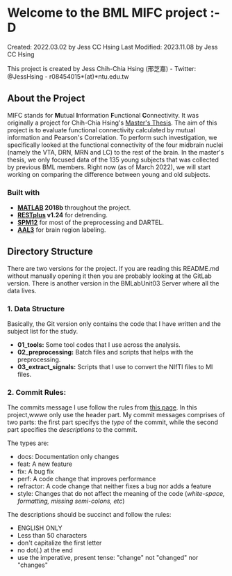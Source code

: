 # Welcome to the BML MIFC project :-D

Created: 2022.03.02 by Jess CC Hsing
Last Modified: 2023.11.08 by Jess CC Hsing

This project is created by Jess Chih-Chia Hsing (邢芝嘉) - Twitter: @JessHsing - r08454015*(at)*ntu.edu.tw

## About the Project
MIFC stands for **M**utual **I**nformation **F**unctional **C**onnectivity. It was originally a project for Chih-Chia Hsing's [Master's Thesis](https://www.airitilibrary.com/Publication/alDetailedMesh1?DocID=U0001-2901202215233900). The aim of this project is to evaluate functional connectivity calculated by mutual information and Pearson's Correlation. To perform such investigation, we specifically looked at the functional connectivity of the four midbrain nuclei (namely the VTA, DRN, MRN and LC) to the rest of the brain. In the master's thesis, we only focused data of the 135 young subjects that was collected by previous BML members. Right now (as of March 2022), we will start working on comparing the difference between young and old subjects.

### Built with
- **[MATLAB](https://www.mathworks.com/products/matlab.html) 2018b** throughout the project.
- **[RESTplus](http://www.restfmri.net/forum/restplus) v1.24** for detrending.
- **[SPM12](https://www.fil.ion.ucl.ac.uk/spm/software/spm12/)** for most of the preprocessing and DARTEL.
- **[AAL3](https://www.gin.cnrs.fr/en/tools/aal/)** for brain region labeling.

## Directory Structure
There are two versions for the project. If you are reading this README.md without manually opening it then you are probably looking at the GitLab version. There is another version in the BMLabUnit03 Server where all the data lives.

### 1. Data Structure
Basically, the Git version only contains the code that I have written and the subject list for the study.
- **01_tools:** Some tool codes that I use across the analysis.
- **02_preprocessing:** Batch files and scripts that helps with the preprocessing.
- **03_extract_signals:** Scripts that I use to convert the NIfTI files to MI files.

### 2. Commit Rules:
The commits message I use follow the rules from [this page](https://hackmd.io/@howhow/git_commit). In this project,wwwe only use the header part. My commit messages comprises of two parts: the first part specifys the *type* of the commit, while the second part specifies the *descriptions* to the commit.

The types are:
- docs: Documentation only changes
- feat: A new feature
- fix: A bug fix
- perf: A code change that improves performance
- refractor: A code change that neither fixes a bug nor adds a feature
- style: Changes that do not affect the meaning of the code (*white-space, formatting, missing semi-colons, etc*) 

The descriptions should be succinct and follow the rules:
- ENGLISH ONLY
- Less than 50 characters
- don't capitalize the first letter
- no dot(.) at the end
- use the imperative, present tense: "change" not "changed" nor "changes"

